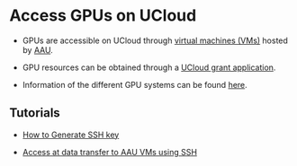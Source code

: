 # Access GPUs on UCloud

- GPUs are accessible on UCloud through [virtual machines (VMs)](https://cloud.sdu.dk/app/applications/search?q=Virtual%20Machines) hosted by [AAU](https://cloud.sdu.dk/app/providers/detailed/aau). 

- GPU resources can  be obtained through a [UCloud grant application](/HPC_Facilities/GrantApp/).

- Information of the different GPU systems can be found [here](/HPC_Facilities/MachineType/).

## Tutorials

- [How to Generate SSH key](/Tutorials/SSH/shh_create/)

- [Access at data transfer to AAU VMs using SSH](/Tutorials/SSH/ssh_connect/)